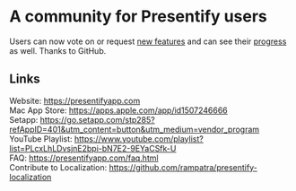 # A community for Presentify users

Users can now vote on or request [new features](https://github.com/rampatra/presentify-community/discussions/categories/ideas) and can see their [progress](https://github.com/users/rampatra/projects/2/views/1) as well. Thanks to GitHub.

## Links

Website: https://presentifyapp.com  
Mac App Store: https://apps.apple.com/app/id1507246666  
Setapp: https://go.setapp.com/stp285?refAppID=401&utm_content=button&utm_medium=vendor_program  
YouTube Playlist: https://www.youtube.com/playlist?list=PLcxLhLDvsjnE2bpi-bN7E2-9EYaCSfk-U  
FAQ: https://presentifyapp.com/faq.html  
Contribute to Localization: https://github.com/rampatra/presentify-localization
